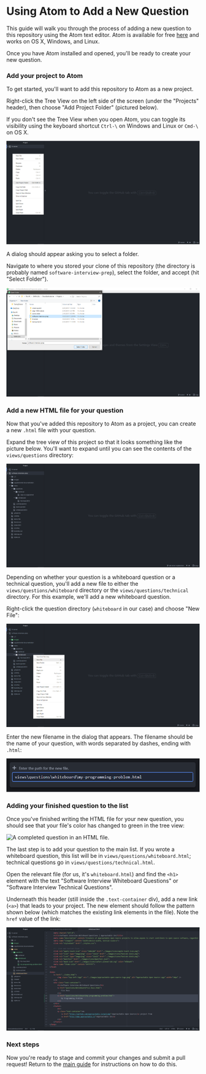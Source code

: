 # Using Atom to Add a New Question

This guide will walk you through the process of adding a new question
to this repository using the Atom text editor. Atom is available for free
[here](https://atom.io) and works on OS X, Windows, and Linux.

Once you have Atom installed and opened, you'll be ready to create your new
question.

### Add your project to Atom

To get started, you'll want to add this repository to Atom as a new project.

Right-click the Tree View on the left side of the screen (under the "Projects"
header), then choose "Add Project Folder" (pictured below).

If you don't see the Tree View when you open Atom, you can toggle its visibility
using the keyboard shortcut `Ctrl-\` on Windows and Linux or `Cmd-\` on OS X.

![Adding a new project folder in Atom.][add-project]

A dialog should appear asking you to select a folder.

Navigate to where you stored your clone of this repository (the directory is
probably named `software-interview-prep`), select the folder, and accept
(hit "Select Folder").

![Selecting the correct project directory.][select-project-folder]

### Add a new HTML file for your question

Now that you've added this repository to Atom as a project, you can create a
new `.html` file with your question.

Expand the tree view of this project so that it looks something like the picture below.
You'll want to expand until you can see the contents of the `views/questions` directory:

![Expanded tree view of this repository in Atom.][expand-tree-view]

Depending on whether your question is a whiteboard question or a technical question,
you'll add a new file to either the `views/questions/whiteboard` directory or
the `views/questions/technical` directory. For this example, we'll add a
new whiteboard question.

Right-click the question directory (`whiteboard` in our case) and choose "New File":

![Adding a new file to a directory in Atom.][add-new-file]

Enter the new filename in the dialog that appears.
The filename should be the name of your question, with words separated by dashes,
ending with `.html`:

![Naming the new file.][name-new-file]

### Adding your finished question to the list

Once you've finished writing the HTML file for your new question, you should see
that your file's color has changed to green in the tree view:

![A completed question in an HTML file.](finished-question)

The last step is to add your question to the main list. If you wrote a whiteboard
question, this list will be in `views/questions/whiteboard.html`; technical
questions go in `views/questions/technical.html`.

Open the relevant file (for us, it's `whiteboard.html`) and find the `<h1>`
element with the text "Software Interview Whiteboard Questions" or
"Software Interview Technical Questions".

Underneath this header (still inside the `.text-container` div), add a new link
(`<a>`) that leads to your project. The new element should follow the pattern
shown below (which matches the existing link elements in the file). Note the
`href` value of the link:

![Adding your question to the general list. The link tag should follow the same format as the others in the file.][add-question-to-list]

### Next steps

Now you're ready to stage and commit your changes and submit a pull request!
Return to the [main guide](../README.md) for instructions on how to do this.



[add-project]: ../images/editor-atom/add-project.png
[select-project-folder]: ../images/editor-atom/select-project-folder.png
[expand-tree-view]: ../images/editor-atom/expand-tree-view.png
[add-new-file]: ../images/editor-atom/add-new-file.png
[name-new-file]: ../images/editor-atom/name-new-file.png
[finished-question]: ../images/editor-atom/finished-question.png
[add-question-to-list]: ../images/editor-atom/add-question-to-list.png
